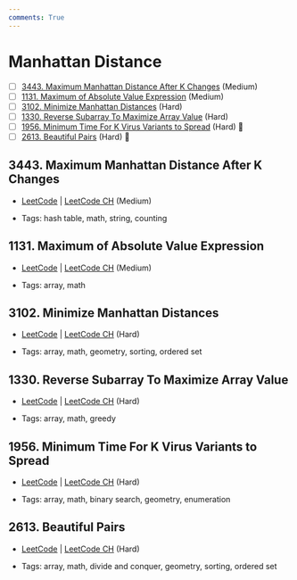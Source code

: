 ```yaml
---
comments: True
---
```


# Manhattan Distance

- [ ] [3443. Maximum Manhattan Distance After K Changes](https://leetcode.cn/problems/maximum-manhattan-distance-after-k-changes/) (Medium)
- [ ] [1131. Maximum of Absolute Value Expression](https://leetcode.cn/problems/maximum-of-absolute-value-expression/) (Medium)
- [ ] [3102. Minimize Manhattan Distances](https://leetcode.cn/problems/minimize-manhattan-distances/) (Hard)
- [ ] [1330. Reverse Subarray To Maximize Array Value](https://leetcode.cn/problems/reverse-subarray-to-maximize-array-value/) (Hard)
- [ ] [1956. Minimum Time For K Virus Variants to Spread](https://leetcode.cn/problems/minimum-time-for-k-virus-variants-to-spread/) (Hard) 👑
- [ ] [2613. Beautiful Pairs](https://leetcode.cn/problems/beautiful-pairs/) (Hard) 👑

## 3443. Maximum Manhattan Distance After K Changes

-   [LeetCode](https://leetcode.com/problems/maximum-manhattan-distance-after-k-changes/) | [LeetCode CH](https://leetcode.cn/problems/maximum-manhattan-distance-after-k-changes/) (Medium)

-   Tags: hash table, math, string, counting

## 1131. Maximum of Absolute Value Expression

-   [LeetCode](https://leetcode.com/problems/maximum-of-absolute-value-expression/) | [LeetCode CH](https://leetcode.cn/problems/maximum-of-absolute-value-expression/) (Medium)

-   Tags: array, math

## 3102. Minimize Manhattan Distances

-   [LeetCode](https://leetcode.com/problems/minimize-manhattan-distances/) | [LeetCode CH](https://leetcode.cn/problems/minimize-manhattan-distances/) (Hard)

-   Tags: array, math, geometry, sorting, ordered set

## 1330. Reverse Subarray To Maximize Array Value

-   [LeetCode](https://leetcode.com/problems/reverse-subarray-to-maximize-array-value/) | [LeetCode CH](https://leetcode.cn/problems/reverse-subarray-to-maximize-array-value/) (Hard)

-   Tags: array, math, greedy

## 1956. Minimum Time For K Virus Variants to Spread

-   [LeetCode](https://leetcode.com/problems/minimum-time-for-k-virus-variants-to-spread/) | [LeetCode CH](https://leetcode.cn/problems/minimum-time-for-k-virus-variants-to-spread/) (Hard)

-   Tags: array, math, binary search, geometry, enumeration

## 2613. Beautiful Pairs

-   [LeetCode](https://leetcode.com/problems/beautiful-pairs/) | [LeetCode CH](https://leetcode.cn/problems/beautiful-pairs/) (Hard)

-   Tags: array, math, divide and conquer, geometry, sorting, ordered set
